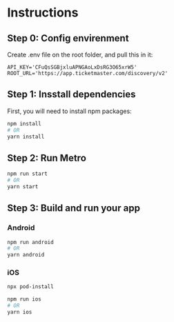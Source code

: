# Instructions

## Step 0: Config envirenment

Create .env file on the root folder, and pull this in it:

```
API_KEY='CFuQsSGBjxluAPNGAoLxDsRG3O65xrW5'
ROOT_URL='https://app.ticketmaster.com/discovery/v2'
```

## Step 1: Insstall dependencies

First, you will need to install npm packages:

```sh
npm install
# OR 
yarn install
```

## Step 2: Run Metro

```sh
npm run start
# OR
yarn start
```

## Step 3: Build and run your app

### Android

```sh
npm run android
# OR 
yarn android
```

### iOS

```sh
npx pod-install
```

```sh
npm run ios
# OR
yarn ios
```